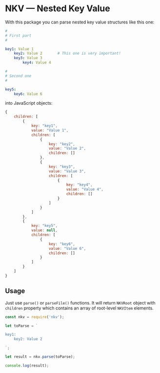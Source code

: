 # NKV — Nested Key Value

With this package you can parse nested key value structures like this one:

```yaml
#
# First part
#

key1: Value 1
    key2: Value 2       # This one is very important!
    key3: Value 3
        key4: Value 4

#
# Second one
#

key5:
    key6: Value 6
```

into JavaScript objects:

```javascript
{
    children: [
        {
            key: "key1",
            value: "Value 1",
            children: [
                {
                    key: "key2",
                    value: "Value 2",
                    children: []
                },
                {
                    key: "key3",
                    value: "Value 3",
                    children: [
                        {
                            key: "key4",
                            value: "Value 4",
                            children: []
                        }
                    ]
                }
            ]
        },
        {
            key: "key5",
            value: null,
            children: [
                {
                    key: "key6",
                    value: "Value 6",
                    children: []
                }
            ]
        }
    ]
}
```

## Usage

Just use `parse()` or `parseFile()` functions.
It will return `NKVRoot` object with `children` property which contains an array of root-level `NKVItem` elements.

```javascript
const nkv = require('nkv');

let toParse = `

key1:
    key2: Value 2

`;

let result = nkv.parse(toParse);

console.log(result);
```